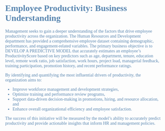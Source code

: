 # <font face = 'Palatino Linotype' color = '#5885AF'> Employee Productivity: Business Understanding<font/>
Management seeks to gain a deeper understanding of the factors that drive employee productivity across the organization. The Human Resources and Development department has provided a comprehensive employee dataset containing demographic, performance, and engagement-related variables. The primary business objective is to DEVELOP A PREDICTIVE MODEL that accurately estimates an employee’s ProductivityScore based on key predictors such as age, department, tenure, education level, remote work ratio, job satisfaction, work hours, project load, managerial feedback, training participation, promotion history, and recent performance ratings.

By identifying and quantifying the most influential drivers of productivity, the organization aims to:
- Improve workforce management and development strategies,
- Optimize training and performance review programs,
- Support data-driven decision-making in promotions, hiring, and resource allocation, and
- Enhance overall organizational efficiency and employee satisfaction.

The success of this initiative will be measured by the model’s ability to accurately predict productivity and provide actionable insights that inform HR and management policies.
